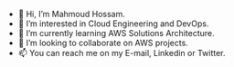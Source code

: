 - 👋 Hi, I’m Mahmoud Hossam.
- 👀 I’m interested in Cloud Engineering and DevOps.
- 🌱 I’m currently learning AWS Solutions Architecture.
- 💞️ I’m looking to collaborate on AWS projects.
- 📫 You can reach me on my E-mail, Linkedin or Twitter.

<!---
MHossam99/MHossam99 is a ✨ special ✨ repository because its `README.md` (this file) appears on your GitHub profile.
You can click the Preview link to take a look at your changes.
--->
